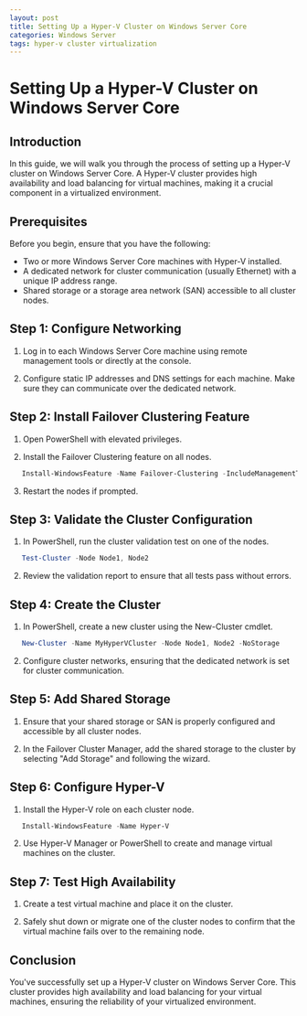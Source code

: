 ```yaml
---
layout: post
title: Setting Up a Hyper-V Cluster on Windows Server Core
categories: Windows Server
tags: hyper-v cluster virtualization
---
```


# Setting Up a Hyper-V Cluster on Windows Server Core

## Introduction

In this guide, we will walk you through the process of setting up a Hyper-V cluster on Windows Server Core. A Hyper-V cluster provides high availability and load balancing for virtual machines, making it a crucial component in a virtualized environment.

## Prerequisites

Before you begin, ensure that you have the following:

- Two or more Windows Server Core machines with Hyper-V installed.
- A dedicated network for cluster communication (usually Ethernet) with a unique IP address range.
- Shared storage or a storage area network (SAN) accessible to all cluster nodes.

## Step 1: Configure Networking

1) Log in to each Windows Server Core machine using remote management tools or directly at the console.

2) Configure static IP addresses and DNS settings for each machine. Make sure they can communicate over the dedicated network.

## Step 2: Install Failover Clustering Feature

1) Open PowerShell with elevated privileges.

2) Install the Failover Clustering feature on all nodes.

```powershell
   Install-WindowsFeature -Name Failover-Clustering -IncludeManagementTools
```

3) Restart the nodes if prompted.

## Step 3: Validate the Cluster Configuration

1) In PowerShell, run the cluster validation test on one of the nodes.

```powershell
   Test-Cluster -Node Node1, Node2
```

2) Review the validation report to ensure that all tests pass without errors.

## Step 4: Create the Cluster

1) In PowerShell, create a new cluster using the New-Cluster cmdlet.

```powershell
   New-Cluster -Name MyHyperVCluster -Node Node1, Node2 -NoStorage
```

2) Configure cluster networks, ensuring that the dedicated network is set for cluster communication.

## Step 5: Add Shared Storage

1) Ensure that your shared storage or SAN is properly configured and accessible by all cluster nodes.

2) In the Failover Cluster Manager, add the shared storage to the cluster by selecting "Add Storage" and following the wizard.

## Step 6: Configure Hyper-V

1) Install the Hyper-V role on each cluster node.

```powershell
   Install-WindowsFeature -Name Hyper-V
```

2) Use Hyper-V Manager or PowerShell to create and manage virtual machines on the cluster.

## Step 7: Test High Availability

1) Create a test virtual machine and place it on the cluster.

2) Safely shut down or migrate one of the cluster nodes to confirm that the virtual machine fails over to the remaining node.

## Conclusion

You've successfully set up a Hyper-V cluster on Windows Server Core. This cluster provides high availability and load balancing for your virtual machines, ensuring the reliability of your virtualized environment.


